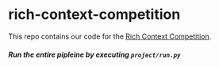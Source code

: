 # rich-context-competition

This repo contains our code for the [Rich Context Competition](https://coleridgeinitiative.org/richcontextcompetition). 

##### Run the entire pipleine by executing ```project/run.py```
